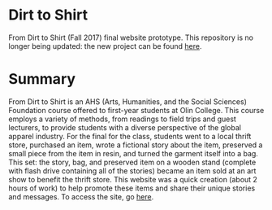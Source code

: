 # Dirt to Shirt
From Dirt to Shirt (Fall 2017) final website prototype. This repository is no longer being updated: the new project can be found [here](thethriftshopproject.github.io).

# Summary
From Dirt to Shirt is an AHS (Arts, Humanities, and the Social Sciences) Foundation course offered to first-year students at Olin College. This course employs a variety of methods, from readings to field trips and guest lecturers, to provide students with a diverse perspective of the global apparel industry. For the final for the class, students went to a local thrift store, purchased an item, wrote a fictional story about the item, preserved a small piece from the item in resin, and turned the garment itself into a bag. This set: the story, bag, and preserved item on a wooden stand (complete with flash drive containing all of the stories) became an item sold at an art show to benefit the thrift store. This website was a quick creation (about 2 hours of work) to help promote these items and share their unique stories and messages. To access the site, go [here](anushadatar.github.io/dirt_to_shirt).
